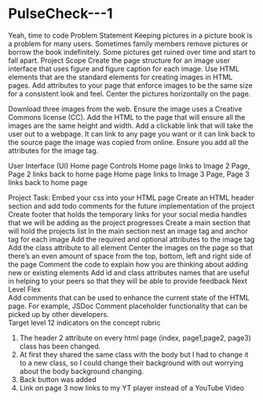 # PulseCheck---1
Yeah, time to code
Problem Statement
Keeping pictures in a picture book is a problem for many users. Sometimes family members remove pictures or borrow the book indefinitely. Some pictures get ruined over time and start to fall apart. 
Project Scope
Create the page structure for an image user interface that uses figure and figure caption for each image. Use HTML elements that are the standard elements for creating images in HTML pages. Add attributes to your page that enforce images to be the same size for a consistent look and feel. Center the pictures horizontally on the page. 

Download three images from the web. Ensure the image uses a Creative Commons license (CC). Add the HTML to the page that will ensure all the images are the same height and width. Add a clickable link that will take the user out to a webpage. It can link to any page you want or it can link back to the source page the image was copied from online. Ensure you add all the attributes for the image tag. 

User Interface (UI) 
Home page 
Controls 
Home page links to Image 2 Page, Page 2 links back to home page
Home page links to Image 3 Page, Page 3 links back to home page

Project Task: 
Embed your css into your HTML page 
Create an HTML header section and add todo comments for the future implementation of the project 
Create footer that holds the temporary links for your social media handles that we will be adding as the project progresses
Create a main section that will hold the projects list 
In the main section nest an image tag and anchor tag for each image
Add the required and optional attributes to the image tag 
Add the class attribute to all element 
Center the images on the page so that there’s an even amount of space from the top, bottom, left and right side of the page 
Comment the code to explain how you are thinking about adding new or existing elements 
Add id and class attributes names that are useful in helping to your peers so that they will be able to provide feedback
Next Level Flex  
Add comments that can be used to enhance the current state of the HTML page. For example, JSDoc Comment placeholder functionality that can be picked up by other developers.  
Target level 12 indicators on the concept rubric 
<!-- PULSE CHECK 2 UPDATES -->
1. The header 2 attribute on every html page (index, page1,page2, page3) class has been changed.
2. At first they shared the same class with the body but I had to change it to a new class, so I could change their background with out worrying about the body background changing. 
3. Back button was added
4. Link on page 3 now links to my YT player instead of a YouTube Video